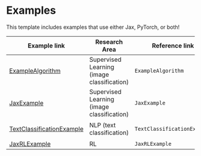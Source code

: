 # Examples

This template includes examples that use either Jax, PyTorch, or both!

| Example link                                        | Research Area                              | Reference link              | Frameworks      |
| --------------------------------------------------- | ------------------------------------------ | --------------------------- | --------------- |
| [ExampleAlgorithm](torch_sl_example.md)             | Supervised Learning (image classification) | `ExampleAlgorithm`          | Torch + ⚡       |
| [JaxExample](jax_sl_example.md)                     | Supervised Learning (image classification) | `JaxExample`                | Torch + Jax + ⚡ |
| [TextClassificationExample](text_classification.md) | NLP (text classification)                  | `TextClassificationExample` | Torch + 🤗 + ⚡   |
| [JaxRLExample](jax_rl_example.md)                   | RL                                         | `JaxRLExample`              | Jax             |
